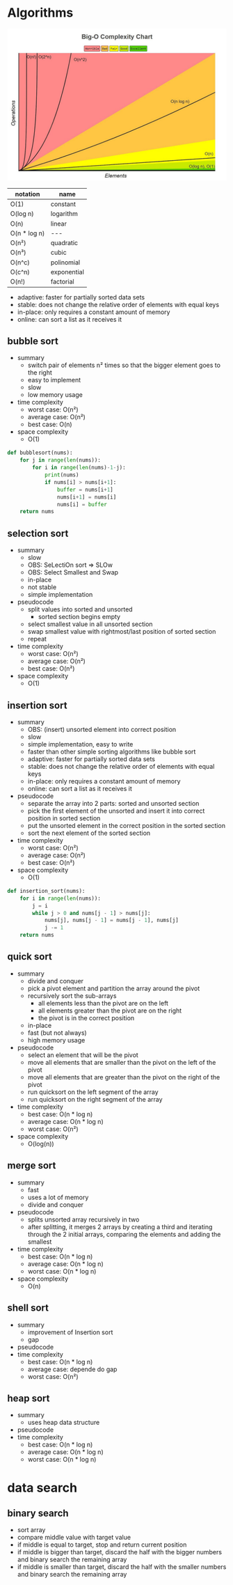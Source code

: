 
# Algorithms

![Big O complexity chart](./images/big_o_complexity_chart.jpg)

| notation   | name    |
|--------------- | --------------- |
| O(1)   | constant   |
| O(log n)   | logarithm   |
| O(n)   | linear   |
| O(n * log n)   | ---   |
| O(n²) | quadratic |
| O(n³) | cubic |
| O(n^c) | polinomial |
| O(c^n) | exponential |
| O(n!) | factorial |

- adaptive: faster for partially sorted data sets
- stable: does not change the relative order of elements with equal keys
- in-place: only requires a constant amount of memory
- online: can sort a list as it receives it


## bubble sort

- summary
  - switch pair of elements n² times so that the bigger element goes to the right
  - easy to implement
  - slow
  - low memory usage
- time complexity
  - worst case: O(n²)
  - average case: O(n²)
  - best case: O(n)
- space complexity
  - O(1)

```python
def bubblesort(nums):
    for j in range(len(nums)):
        for i in range(len(nums)-1-j):
            print(nums)
            if nums[i] > nums[i+1]:
                buffer = nums[i+1]
                nums[i+1] = nums[i]
                nums[i] = buffer
    return nums
```


## selection sort

- summary
  - slow
  - OBS: SeLectiOn sort => SLOw
  - OBS: Select Smallest and Swap
  - in-place
  - not stable
  - simple implementation
- pseudocode
  - split values into sorted and unsorted
    - sorted section begins empty
  - select smallest value in all unsorted section
  - swap smallest value with rightmost/last position of sorted section
  - repeat
- time complexity
  - worst case: O(n²)
  - average case: O(n²)
  - best case: O(n²)
- space complexity
  - O(1)


## insertion sort

- summary
  - OBS: (insert) unsorted element into correct position
  - slow
  - simple implementation, easy to write
  - faster than other simple sorting algorithms like bubble sort
  - adaptive: faster for partially sorted data sets
  - stable: does not change the relative order of elements with equal keys
  - in-place: only requires a constant amount of memory
  - online: can sort a list as it receives it
- pseudocode
  - separate the array into 2 parts: sorted and unsorted section
  - pick the first element of the unsorted and insert it into correct position in sorted section
  - put the unsorted element in the correct position in the sorted section
  - sort the next element of the sorted section
- time complexity
  - worst case: O(n²)
  - average case: O(n²)
  - best case: O(n²)
- space complexity
  - O(1)

```python
def insertion_sort(nums):
    for i in range(len(nums)):
        j = i
        while j > 0 and nums[j - 1] > nums[j]:
            nums[j], nums[j - 1] = nums[j - 1], nums[j]
            j -= 1
    return nums
```


## quick sort

- summary
  - divide and conquer
  - pick a pivot element and partition the array around the pivot
  - recursively sort the sub-arrays
    - all elements less than the pivot are on the left
    - all elements greater than the pivot are on the right
    - the pivot is in the correct position
  - in-place
  - fast (but not always)
  - high memory usage
- pseudocode
  - select an element that will be the pivot
  - move all elements that are smaller than the pivot on the left of the pivot
  - move all elements that are greater than the pivot on the right of the pivot
  - run quicksort on the left segment of the array
  - run quicksort on the right segment of the array
- time complexity
  - best case: O(n * log n)
  - average case: O(n * log n)
  - worst case: O(n²)
- space complexity
  - O(log(n))


## merge sort

- summary
  - fast
  - uses a lot of memory
  - divide and conquer
- pseudocode
  - splits unsorted array recursively in two
  - after splitting, it merges 2 arrays by creating a third and iterating through the 2 initial arrays, comparing the elements and adding the smallest
- time complexity
  - best case: O(n * log n)
  - average case: O(n * log n)
  - worst case: O(n * log n)
- space complexity
  - O(n)


## shell sort

- summary
  - improvement of Insertion sort
  - gap
- pseudocode
- time complexity
  - best case: O(n * log n)
  - average case: depende do gap
  - worst case: O(n²)


## heap sort

- summary
  - uses heap data structure
- pseudocode
- time complexity
  - best case: O(n * log n)
  - average case: O(n * log n)
  - worst case: O(n * log n)


# data search


## binary search

  - sort array
  - compare middle value with target value
  - if middle is equal to target, stop and return current position
  - if middle is bigger than target, discard the half with the bigger numbers and binary search the remaining array
  - if middle is smaller than target, discard the half with the smaller numbers and binary search the remaining array

